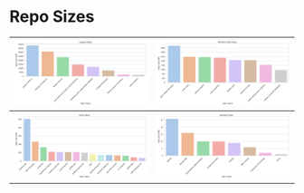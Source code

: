 # Repo Sizes

| ![8 largest repos](docs/project_docs/imgs/8_largest_repos.png) | ![8 medium-sized repos](docs/project_docs/imgs/8_medium_repos.png) |
| :--------------------------------------------------------------------------------------: | :--------------------------------------------------------------------: |
| ![small repos](docs/project_docs/imgs/small_repos.png) | ![8 smallest repos](docs/project_docs/imgs/8_smallest_repos.png) |
